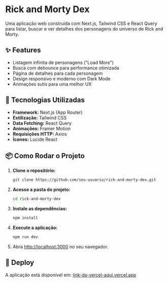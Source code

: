 # Rick and Morty Dex

Uma aplicação web construída com Next.js, Tailwind CSS e React Query para listar, buscar e ver detalhes dos personagens do universo de Rick and Morty.

## ✨ Features

- Listagem infinita de personagens ("Load More")
- Busca com debounce para performance otimizada
- Página de detalhes para cada personagem
- Design responsivo e moderno com Dark Mode
- Animações sutis para uma melhor UX

## 🚀 Tecnologias Utilizadas

- **Framework:** Next.js (App Router)
- **Estilização:** Tailwind CSS
- **Data Fetching:** React Query
- **Animações:** Framer Motion
- **Requisições HTTP:** Axios
- **Ícones:** Lucide React

## 📦 Como Rodar o Projeto

1.  **Clone o repositório:**
    ```bash
    git clone https://github.com/seu-usuario/rick-and-morty-dex.git
    ```
2.  **Acesse a pasta do projeto:**
    ```bash
    cd rick-and-morty-dex
    ```
3.  **Instale as dependências:**
    ```bash
    npm install
    ```
4.  **Execute a aplicação:**
    ```bash
    npm run dev
    ```
5.  Abra [http://localhost:3000](http://localhost:3000) no seu navegador.

## 🔗 Deploy

A aplicação está disponível em: [link-da-vercel-aqui.vercel.app](https://rick-and-morty-dex-seven.vercel.app)